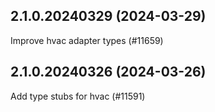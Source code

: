 ## 2.1.0.20240329 (2024-03-29)

Improve hvac adapter types (#11659)

## 2.1.0.20240326 (2024-03-26)

Add type stubs for hvac (#11591)

